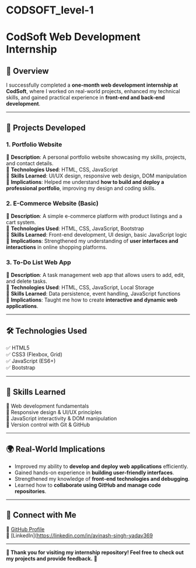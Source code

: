 ﻿# CODSOFT_level-1
# CodSoft Web Development Internship  

## 🌟 Overview  
I successfully completed a **one-month web development internship at CodSoft**, where I worked on real-world projects, enhanced my technical skills, and gained practical experience in **front-end and back-end development**.  

---

## 🚀 Projects Developed  

### **1. Portfolio Website**  
🔹 **Description**: A personal portfolio website showcasing my skills, projects, and contact details.  
🔹 **Technologies Used**: HTML, CSS, JavaScript  
🔹 **Skills Learned**: UI/UX design, responsive web design, DOM manipulation  
🔹 **Implications**: Helped me understand **how to build and deploy a professional portfolio**, improving my design and coding skills.  

### **2. E-Commerce Website (Basic)**  
🔹 **Description**: A simple e-commerce platform with product listings and a cart system.  
🔹 **Technologies Used**: HTML, CSS, JavaScript, Bootstrap  
🔹 **Skills Learned**: Front-end development, UI design, basic JavaScript logic  
🔹 **Implications**: Strengthened my understanding of **user interfaces and interactions** in online shopping platforms.  

### **3. To-Do List Web App**  
🔹 **Description**: A task management web app that allows users to add, edit, and delete tasks.  
🔹 **Technologies Used**: HTML, CSS, JavaScript, Local Storage  
🔹 **Skills Learned**: Data persistence, event handling, JavaScript functions  
🔹 **Implications**: Taught me how to create **interactive and dynamic web applications**.  

---

## 🛠️ Technologies Used  
✅ HTML5  
✅ CSS3 (Flexbox, Grid)  
✅ JavaScript (ES6+)  
✅ Bootstrap  

---

## 🎯 Skills Learned  
🔹 Web development fundamentals  
🔹 Responsive design & UI/UX principles  
🔹 JavaScript interactivity & DOM manipulation  
🔹 Version control with Git & GitHub  

---

## 🌍 Real-World Implications  
- Improved my ability to **develop and deploy web applications** efficiently.  
- Gained hands-on experience in **building user-friendly interfaces**.  
- Strengthened my knowledge of **front-end technologies and debugging**.  
- Learned how to **collaborate using GitHub and manage code repositories**.  

---

## 🔗 Connect with Me  
📌 [GitHub Profile](https://github.com/Avinash-Singh-yadav)  
📌 [LinkedIn](https://linkedin.com/in/avinash-singh-yadav369  


---

**🎉 Thank you for visiting my internship repository! Feel free to check out my projects and provide feedback.** 🚀